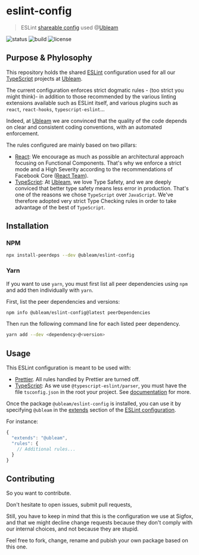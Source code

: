 # eslint-config

> ESLint [shareable config](https://eslint.org/docs/developer-guide/shareable-configs.html) used @[Ubleam](https://github.com/Ubleam)

![status](https://img.shields.io/badge/status-👷%20work%20in%20progress-critical)
![build](https://github.com/Ubleam/eslint-config-ubleam/workflows/Build/badge.svg)
![license](https://img.shields.io/github/license/Ubleam/eslint-config-ubleam?color=blue)

## Purpose & Phylosophy

This repository holds the shared [ESLint](https://eslint.org) configuration used for all our [TypeScript](https://www.typescriptlang.org) projects at [Ubleam](https://github.com/Ubleam).

The current configuration enforces strict dogmatic rules - (too strict you might think)- in addition to those recommended by the various linting extensions available such as ESLint itself, and various plugins such as `react`, `react-hooks`, `typescript-eslint`...

Indeed, at [Ubleam](https://github.com/Ubleam) we are convinced that the quality of the code depends on clear and consistent coding conventions, with an automated enforcement.

The rules configured are mainly based on two pillars:

- [React](https://reactjs.org): We encourage as much as possible an architectural approach focusing on Functional Components. That's why we enforce a strict mode and a High Severity according to the recommendations of Facebook Core ([React Team](https://reactjs.org/community/team.html)).
- [TypeScript](https://www.typescriptlang.org): At [Ubleam](https://github.com/Ubleam), we love Type Safety, and we are deeply conviced that better type safety means less error in production. That's one of the reasons we chose `TypeScript` over `JavaScript`. We've therefore adopted very strict Type Checking rules in order to take advantage of the best of `TypeScript`.

## Installation

### NPM

```sh
npx install-peerdeps --dev @ubleam/eslint-config
```

### Yarn

If you want to use `yarn`, you must first list all peer dependencies using `npm` and add then individually with `yarn`.

First, list the peer dependencies and versions:

```sh
npm info @ubleam/eslint-config@latest peerDependencies
```

Then run the following command line for each listed peer dependency.

```sh
yarn add --dev <dependency>@<version>
```

## Usage

This ESLint configuration is meant to be used with:

- [Prettier](https://prettier.io). All rules handled by Prettier are turned off.
- [TypeScript](https://www.typescriptlang.org): As we use `@typescript-eslint/parser`, you must have the file `tsconfig.json` in the root your project. See [documentation](https://www.typescriptlang.org/docs/handbook/tsconfig-json.html) for more.

Once the package `@ubleam/eslint-config` is installed, you can use it by specifying `@ubleam` in the [extends](http://eslint.org/docs/user-guide/configuring#extending-configuration-files) section of the [ESLint configuration](http://eslint.org/docs/user-guide/configuring).

For instance:

```js
{
  "extends": "@ubleam",
  "rules": {
    // Additional rules...
  }
}
```

## Contributing

So you want to contribute.

Don't hesitate to open issues, submit pull requests,

Still, you have to keep in mind that this is the configuration we use at Sigfox, and that we might decline change requests because they don't comply with our internal choices, and not because they are stupid.

Feel free to fork, change, rename and pubish your own package based on this one.
